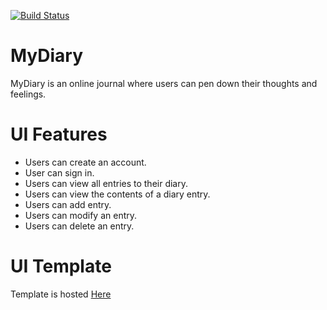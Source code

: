 [![Build Status](https://travis-ci.org/nraufu/my-diary.svg?branch=develop)](https://travis-ci.org/nraufu/my-diary)

# MyDiary
MyDiary is an online journal where users can pen down their thoughts and feelings.

# UI Features

- Users can create an account.
- User can sign in.
- Users can view all entries to their diary.
- Users can view the contents of a diary entry.
- Users can add entry.
- Users can modify an entry.
- Users can delete an entry.
  
# UI Template

Template is hosted [Here](https://nraufu.github.io/my-diary/UI/index.html)